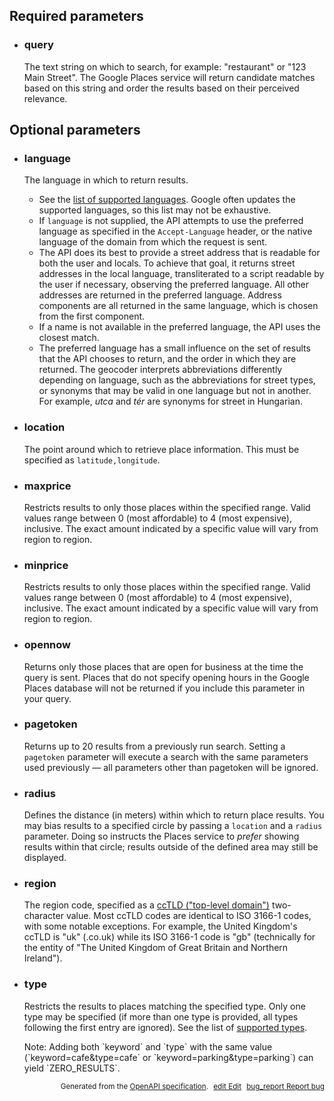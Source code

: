 <!--- This is a generated file, do not edit! -->
<!--- [START maps_http_parameters_placetextsearch] -->
<h2 id="required-parameters">Required parameters</h2>

-   <h3 id="query">query</h3>

    The text string on which to search, for example: "restaurant" or "123 Main Street". The Google Places service will return candidate matches based on this string and order the results based on their perceived relevance.

<h2 id="optional-parameters">Optional parameters</h2>

-   <h3 id="language">language</h3>

    The language in which to return results.

    -   See the [list of supported languages](https://developers.google.com/maps/faq#languagesupport). Google often updates the supported languages, so this list may not be exhaustive.
    -   If `language` is not supplied, the API attempts to use the preferred language as specified in the `Accept-Language` header, or the native language of the domain from which the request is sent.
    -   The API does its best to provide a street address that is readable for both the user and locals. To achieve that goal, it returns street addresses in the local language, transliterated to a script readable by the user if necessary, observing the preferred language. All other addresses are returned in the preferred language. Address components are all returned in the same language, which is chosen from the first component.
    -   If a name is not available in the preferred language, the API uses the closest match.
    -   The preferred language has a small influence on the set of results that the API chooses to return, and the order in which they are returned. The geocoder interprets abbreviations differently depending on language, such as the abbreviations for street types, or synonyms that may be valid in one language but not in another. For example, *utca* and *tér* are synonyms for street in Hungarian.

-   <h3 id="location">location</h3>

    The point around which to retrieve place information. This must be specified as `latitude,longitude`.

-   <h3 id="maxprice">maxprice</h3>

    Restricts results to only those places within the specified range. Valid values range between 0 (most affordable) to 4 (most expensive), inclusive. The exact amount indicated by a specific value will vary from region to region.

-   <h3 id="minprice">minprice</h3>

    Restricts results to only those places within the specified range. Valid values range between 0 (most affordable) to 4 (most expensive), inclusive. The exact amount indicated by a specific value will vary from region to region.

-   <h3 id="opennow">opennow</h3>

    Returns only those places that are open for business at the time the query is sent. Places that do not specify opening hours in the Google Places database will not be returned if you include this parameter in your query.

-   <h3 id="pagetoken">pagetoken</h3>

    Returns up to 20 results from a previously run search. Setting a `pagetoken` parameter will execute a search with the same parameters used previously — all parameters other than pagetoken will be ignored.

-   <h3 id="radius">radius</h3>

    Defines the distance (in meters) within which to return place results. You may bias results to a specified circle by passing a `location` and a `radius` parameter. Doing so instructs the Places service to *prefer* showing results within that circle; results outside of the defined area may still be displayed.

-   <h3 id="region">region</h3>

    The region code, specified as a [ccTLD ("top-level domain")](https://en.wikipedia.org/wiki/List_of_Internet_top-level_domains#Country_code_top-level_domains) two-character value. Most ccTLD codes are identical to ISO 3166-1 codes, with some notable exceptions. For example, the United Kingdom's ccTLD is "uk" (.co.uk) while its ISO 3166-1 code is "gb" (technically for the entity of "The United Kingdom of Great Britain and Northern Ireland").

-   <h3 id="type">type</h3>

    Restricts the results to places matching the specified type. Only one type may be specified (if more than one type is provided, all types following the first entry are ignored). See the list of [supported types](https://developers.google.com/maps/documentation/places/web-service/supported_types).

    <div class="note">Note: Adding both `keyword` and `type` with the same value (`keyword=cafe&type=cafe` or `keyword=parking&type=parking`) can yield `ZERO_RESULTS`.</div>


<p style="text-align: right; font-size: smaller;">Generated from the <a class="gc-analytics-event" data-category="GMP" data-label="openapi-github" href="https://github.com/googlemaps/openapi-specification" title="Google Maps Platform OpenAPI Specification" class="external">OpenAPI specification</a>.
<a class="gc-analytics-event" data-category="GMP" data-label="openapi-github-maps-http-parameters-placetextsearch" data-action="edit" style="margin-left: 5px;" href="https://github.com/googlemaps/openapi-specification/tree/main/specification/parameters" title="Edit on GitHub"><span class="material-icons">edit</span> Edit</a>
<a class="gc-analytics-event" data-category="GMP" data-label="openapi-github-maps-http-parameters-placetextsearch" data-action="bug" style="margin-left: 5px;" href="https://github.com/googlemaps/openapi-specification/issues/new?assignees=&labels=type%3A+bug%2C+triage+me&template=bug_report.md&title=[parameters] Bug - /maps/api/place/textsearch/json" title="File bug for parameters on GitHub"><span class="material-icons">bug_report</span> Report bug</a>
</p>

<!--- [END maps_http_parameters_placetextsearch] -->